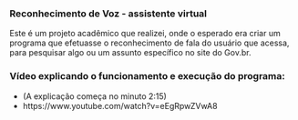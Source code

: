 ### Reconhecimento de Voz - assistente virtual
Este é um projeto acadêmico que realizei, onde o esperado era criar um programa que efetuasse o reconhecimento de fala do usuário que acessa, para pesquisar algo ou um assunto específico no site do Gov.br.

### Vídeo explicando o funcionamento e execução do programa:
<ul>
  <li>(A explicação começa no minuto 2:15)</li>
<li>https://www.youtube.com/watch?v=eEgRpwZVwA8</li>
</ul>

